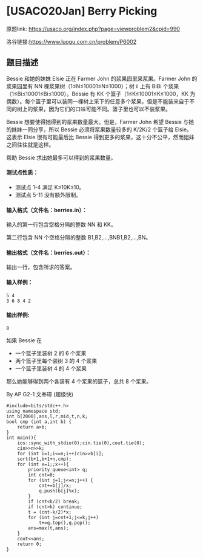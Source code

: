 # [USACO20Jan] Berry Picking
原题link: https://usaco.org/index.php?page=viewproblem2&cpid=990

洛谷链接:https://www.luogu.com.cn/problem/P6002


## 题目描述

Bessie 和她的妹妹 Elsie 正在 Farmer John 的浆果园里采浆果。Farmer John 的浆果园里有 NN 棵浆果树（1≤N≤10001≤N≤1000）；树 ii 上有 BiBi 个浆果（1≤Bi≤10001≤Bi≤1000）。Bessie 有 KK 个篮子（1≤K≤10001≤K≤1000，KK 为偶数）。每个篮子里可以装同一棵树上采下的任意多个浆果，但是不能装来自于不同的树上的浆果，因为它们的口味可能不同。篮子里也可以不装浆果。

Bessie 想要使得她得到的浆果数量最大。但是，Farmer John 希望 Bessie 与她的妹妹一同分享，所以 Bessie 必须将浆果数量较多的 K/2K/2 个篮子给 Elsie。这表示 Elsie 很有可能最后比 Bessie 得到更多的浆果，这十分不公平，然而姐妹之间往往就是这样。

帮助 Bessie 求出她最多可以得到的浆果数量。

#### 测试点性质：

- 测试点 1-4 满足 K≤10K≤10。
- 测试点 5-11 没有额外限制。



#### 输入格式（文件名：berries.in）：

输入的第一行包含空格分隔的整数 NN 和 KK。

第二行包含 NN 个空格分隔的整数 B1,B2,…,BNB1,B2,…,BN。



#### 输出格式（文件名：berries.out）：

输出一行，包含所求的答案。



#### 输入样例：

```
5 4
3 6 8 4 2
```

#### 输出样例:

```
8
```

如果 Bessie 在



- 一个篮子里装树 2 的 6 个浆果
- 两个篮子里每个装树 3 的 4 个浆果
- 一个篮子里装树 4 的 4 个浆果

那么她能够得到两个各装有 4 个浆果的篮子，总共 8 个浆果。




By AP G2-1 文奉璋 (超级快)
```
#include<bits/stdc++.h>
using namespace std;
int b[2000],ans,l,r,mid,t,n,k;
bool cmp (int a,int b) {
	return a>b;
}
int main(){
	ios::sync_with_stdio(0);cin.tie(0),cout.tie(0);
	cin>>n>>k;
	for (int i=1;i<=n;i++)cin>>b[i];
	sort(b+1,b+1+n,cmp);
	for (int x=1;;x++){
		priority_queue<int> q;
		int cnt=0;
		for (int j=1;j<=n;j++) {
			cnt+=b[j]/x;
			q.push(b[j]%x);
		}
		if (cnt<k/2) break;
		if (cnt>k) continue;
		t = (cnt-k/2)*x;
		for (int j=cnt+1;j<=k;j++)
			t+=q.top(),q.pop();
		ans=max(t,ans);
	}
	cout<<ans;
	return 0;
}
```
